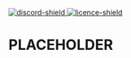 [discord]: https://discord.gg/MddcpFC
[licence]: https://github.com/duqaqon/CrossCount/blob/master/LICENSE

[discord-shield]: https://canary.discordapp.com/api/guilds/738859179552407612/widget.png
[licence-shield]: https://img.shields.io/github/license/duqaqon/CrossCount?style=flat-square

[ ![discord-shield][] ][discord]
[ ![licence-shield][] ][licence]

# PLACEHOLDER
